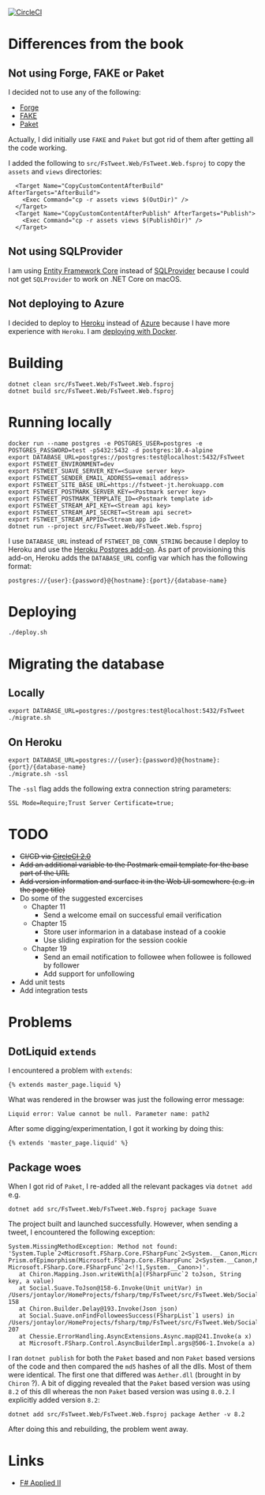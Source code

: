 [![CircleCI](https://circleci.com/gh/taylorjg/FsTweet/tree/master.svg?style=svg)](https://circleci.com/gh/taylorjg/FsTweet/tree/master)

# Differences from the book

## Not using Forge, FAKE or Paket

I decided not to use any of the following:

* [Forge](https://github.com/fsharp-editing/Forge)
* [FAKE](https://github.com/fsharp/FAKE)
* [Paket](https://fsprojects.github.io/Paket/)

Actually, I did initially use `FAKE` and `Paket` but got rid of them after getting all the code working.

I added the following to `src/FsTweet.Web/FsTweet.Web.fsproj` to copy the `assets` and `views` directories:

```
  <Target Name="CopyCustomContentAfterBuild" AfterTargets="AfterBuild">
    <Exec Command="cp -r assets views $(OutDir)" />
  </Target>
  <Target Name="CopyCustomContentAfterPublish" AfterTargets="Publish">
    <Exec Command="cp -r assets views $(PublishDir)" />
  </Target>
```

## Not using SQLProvider

I am using
[Entity Framework Core](https://docs.microsoft.com/en-us/ef/core/)
instead of
[SQLProvider](https://github.com/fsprojects/SQLProvider)
because I could not get `SQLProvider` to work on .NET Core on macOS.

## Not deploying to Azure

I decided to deploy to
[Heroku](https://www.heroku.com/)
instead of
[Azure](https://azure.microsoft.com/)
because I have more experience with `Heroku`. I am
[deploying with Docker](https://devcenter.heroku.com/categories/deploying-with-docker).

# Building

```
dotnet clean src/FsTweet.Web/FsTweet.Web.fsproj
dotnet build src/FsTweet.Web/FsTweet.Web.fsproj
```

# Running locally

```
docker run --name postgres -e POSTGRES_USER=postgres -e POSTGRES_PASSWORD=test -p5432:5432 -d postgres:10.4-alpine
export DATABASE_URL=postgres://postgres:test@localhost:5432/FsTweet
export FSTWEET_ENVIRONMENT=dev
export FSTWEET_SUAVE_SERVER_KEY=<Suave server key>
export FSTWEET_SENDER_EMAIL_ADDRESS=<email address>
export FSTWEET_SITE_BASE_URL=https://fstweet-jt.herokuapp.com
export FSTWEET_POSTMARK_SERVER_KEY=<Postmark server key>
export FSTWEET_POSTMARK_TEMPLATE_ID=<Postmark template id>
export FSTWEET_STREAM_API_KEY=<Stream api key>
export FSTWEET_STREAM_API_SECRET=<Stream api secret>
export FSTWEET_STREAM_APPID=<Stream app id>
dotnet run --project src/FsTweet.Web/FsTweet.Web.fsproj
```

I use `DATABASE_URL` instead of `FSTWEET_DB_CONN_STRING` because I deploy to Heroku
and use the
[Heroku Postgres add-on](https://www.heroku.com/postgres).
As part of provisioning this add-on, Heroku adds the `DATABASE_URL` config var which has
the following format:

```
postgres://{user}:{password}@{hostname}:{port}/{database-name}
```

# Deploying

```
./deploy.sh
```

# Migrating the database

## Locally

```
export DATABASE_URL=postgres://postgres:test@localhost:5432/FsTweet
./migrate.sh
```

## On Heroku

```
export DATABASE_URL=postgres://{user}:{password}@{hostname}:{port}/{database-name}
./migrate.sh -ssl
```

The `-ssl` flag adds the following extra connection string parameters:

```
SSL Mode=Require;Trust Server Certificate=true;
```

# TODO

* ~~CI/CD via [CircleCI 2.0](https://circleci.com/)~~
* ~~Add an additional variable to the Postmark email template for the base part of the URL~~
* ~~Add version information and surface it in the Web UI somewhere (e.g. in the page title)~~
* Do some of the suggested excercises
    * Chapter 11
        * Send a welcome email on successful email verification
    * Chapter 15
        * Store user informarion in a database instead of a cookie
        * Use sliding expiration for the session cookie
    * Chapter 19
        * Send an email notification to followee when followee is followed by follower
        * Add support for unfollowing
* Add unit tests
* Add integration tests

# Problems

## DotLiquid `extends`

I encountered a problem with `extends`:

```
{% extends master_page.liquid %}
```

What was rendered in the browser was just the following error message:

```
Liquid error: Value cannot be null. Parameter name: path2
```

After some digging/experimentation, I got it working by doing this:

```
{% extends 'master_page.liquid' %}
```

## Package woes

When I got rid of `Paket`, I re-added all the relevant packages via `dotnet add` e.g.

```
dotnet add src/FsTweet.Web/FsTweet.Web.fsproj package Suave
```

The project built and launched successfully. However, when sending a tweet, I encountered the following exception:

```
System.MissingMethodException: Method not found: 'System.Tuple`2<Microsoft.FSharp.Core.FSharpFunc`2<System.__Canon,Microsoft.FSharp.Core.FSharpOption`1<!!1>>,Microsoft.FSharp.Core.FSharpFunc`2<!!1,Microsoft.FSharp.Core.FSharpFunc`2<System.__Canon,System.__Canon>>> Prism.ofEpimorphism(Microsoft.FSharp.Core.FSharpFunc`2<System.__Canon,Microsoft.FSharp.Core.FSharpOption`1<!!1>>, Microsoft.FSharp.Core.FSharpFunc`2<!!1,System.__Canon>)'.
   at Chiron.Mapping.Json.writeWith[a](FSharpFunc`2 toJson, String key, a value)
   at Social.Suave.ToJson@158-6.Invoke(Unit unitVar) in /Users/jontaylor/HomeProjects/fsharp/tmp/FsTweet/src/FsTweet.Web/Social.fs:line 158
   at Chiron.Builder.Delay@193.Invoke(Json json)
   at Social.Suave.onFindFolloweesSuccess(FSharpList`1 users) in /Users/jontaylor/HomeProjects/fsharp/tmp/FsTweet/src/FsTweet.Web/Social.fs:line 207
   at Chessie.ErrorHandling.AsyncExtensions.Async.map@241.Invoke(a x)
   at Microsoft.FSharp.Control.AsyncBuilderImpl.args@506-1.Invoke(a a)
```

I ran `dotnet publish` for both the `Paket` based and non `Paket` based versions of the code and then compared the `md5` hashes of all the dlls. Most of them were identical. The first one that differed was `Aether.dll` (brought in by `Chiron` ?). A bit of digging revealed that the `Paket` based version was using `8.2` of this dll whereas the non `Paket` based version was using `8.0.2`. I explicitly added version `8.2`:

```
dotnet add src/FsTweet.Web/FsTweet.Web.fsproj package Aether -v 8.2
```

After doing this and rebuilding, the problem went away.

# Links

* [F# Applied II](https://www.demystifyfp.com/FsApplied2/)
